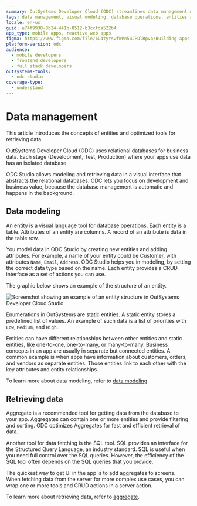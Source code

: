 ```yaml
---
summary: OutSystems Developer Cloud (ODC) streamlines data management with automated database operations and visual modeling tools for efficient app development.
tags: data management, visual modeling, database operations, entities and relationships
locale: en-us
guid: e74f9938-8b24-441b-8512-b3ccfda522b4
app_type: mobile apps, reactive web apps
figma: https://www.figma.com/file/6G4tyYswfWPn5uJPDlBpvp/Building-apps?type=design&node-id=3101%3A517&t=ZwHw8hXeFhwYsO5V-1
platform-version: odc
audience:
  - mobile developers
  - frontend developers
  - full stack developers
outsystems-tools:
  - odc studio
coverage-type:
  - understand
---
```


# Data management

This article introduces the concepts of entities and optimized tools for retrieving data.

OutSystems Developer Cloud (ODC) uses relational databases for business data. Each stage (Development, Test, Production) where your apps use data has an isolated database.

ODC Studio allows modeling and retrieving data in a visual interface that abstracts the relational databases. ODC lets you focus on development and business value, because the database management is automatic and happens in the background.

## Data modeling

An entity is a visual language tool for database operations. Each entity is a table. Attributes of an entity are columns. A record of an attribute is data in the table row.  

You model data in ODC Studio by creating new entities and adding attributes. For example, a name of your entity could be Customer, with attributes `Name`, `Email`, `Address`. ODC Studio helps you in modeling, by setting the correct data type based on the name. Each entity provides a CRUD interface as a set of actions you can use.

The graphic below shows an example of the structure of an entity.

![Screenshot showing an example of an entity structure in OutSystems Developer Cloud Studio](images/entity-structure-ss.png "Entity Structure in ODC Studio")

Enumerations in OutSystems are static entities. A static entity stores a predefined list of values. An example of such data is a list of priorities with `Low`, `Medium`, and `High`.

Entities can have different relationships between other entities and static entities, like one-to-one, one-to-many, or many-to-many. Business concepts in an app are usually in separate but connected entities. A common example is when apps have information about customers, orders, and vendors as separate entities. Those entities link to each other with the key attributes and entity relationships.

To learn more about data modeling, refer to [data modeling](modeling.md).

## Retrieving data

Aggregate is a recommended tool for getting data from the database to your app. Aggregates can contain one or more entities and provide filtering and sorting. ODC optimizes Aggregates for fast and efficient retrieval of data.

Another tool for data fetching is the SQL tool. SQL provides an interface for the Structured Query Language, an industry standard. SQL is useful when you need full control over the SQL queries. However, the efficiency of the SQL tool often depends on the SQL queries that you provide.

The quickest way to get UI in the app is to add aggregates to screens. When fetching data from the server for more complex use cases, you can wrap one or more tools and CRUD actions in a server action.

To learn more about retrieving data, refer to [aggregate](./fetch-data/aggregate.md).
